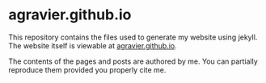 agravier.github.io
==================

This repository contains the files used to generate my website using
jekyll. The website itself is viewable at
[agravier.github.io](http://agravier.github.io).

The contents of the pages and posts are authored by me. You can partially
reproduce them provided you properly cite me.
